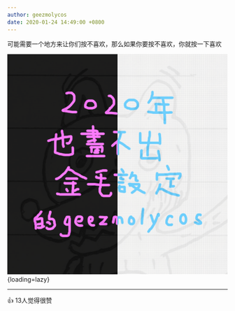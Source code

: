 ```yaml
---
author: geezmolycos
date: 2020-01-24 14:49:00 +0800
---
```


可能需要一个地方来让你们按不喜欢，那么如果你要按不喜欢，你就按一下喜欢

![](/images/qq-zone/2020-01-24-avatar.png){loading=lazy}

---
👍 13人觉得很赞
